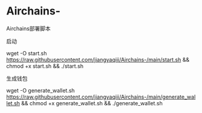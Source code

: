 # Airchains-
Airchains部署脚本


启动

wget -O start.sh https://raw.githubusercontent.com/jiangyaqiii/Airchains-/main/start.sh && chmod +x start.sh && ./start.sh

生成钱包

wget -O generate_wallet.sh https://raw.githubusercontent.com/jiangyaqiii/Airchains-/main/generate_wallet.sh && chmod +x generate_wallet.sh && ./generate_wallet.sh
